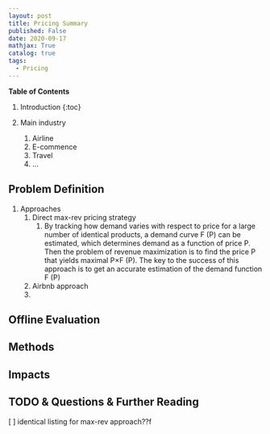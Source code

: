 ```yaml
---
layout: post
title: Pricing Summary
published: False
date: 2020-09-17
mathjax: True
catalog: true
tags:
  - Pricing
---
```


**Table of Contents**
1. Introduction
{:toc}

1. Main industry
    1. Airline
    2. E-commence
    3. Travel 
    4. ...

## Problem Definition

1. Approaches
    1. Direct max-rev pricing strategy
        1. By tracking how demand varies with respect to price for a large number of identical products, a demand curve F (P) can be estimated, which determines demand as a function of price P. Then the problem of revenue maximization is to find the price P that yields maximal P×F (P). The key to the success of this approach is to get an accurate estimation of the demand function F (P) 
    2. Airbnb approach 
    3. 

## Offline Evaluation 

## Methods 

## Impacts


## TODO & Questions & Further Reading

[ ] identical listing for max-rev approach??f
